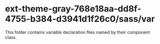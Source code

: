 # ext-theme-gray-768e18aa-dd8f-4755-b384-d3941d1f26c0/sass/var

This folder contains variable declaration files named by their component class.
